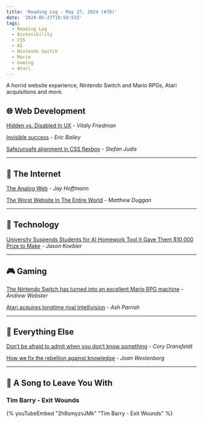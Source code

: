 ```yaml
---
title: 'Reading Log - May 27, 2024 (#78)'
date: '2024-05-27T19:59:53Z'
tags:
  - Reading Log
  - Accessibility
  - CSS
  - AI
  - Nintendo Switch
  - Mario
  - Gaming
  - Atari
---
```


A horrid website experience, Nintendo Switch and Mario RPGs, Atari acquisitions and more.
<!-- excerpt -->

## 🌐 Web Development

[Hidden vs. Disabled In UX](https://www.smashingmagazine.com/2024/05/hidden-vs-disabled-ux/) - *Vitaly Friedman*

[Invisible success](https://ericwbailey.website/published/invisible-success/) - *Eric Bailey*

[Safe/unsafe alignment in CSS flexbox](https://www.stefanjudis.com/today-i-learned/safe-unsafe-alignment-in-css-flexbox/) - *Stefan Judis*

---

## 📡 The Internet

[The Analog Web](https://thehistoryoftheweb.com/the-analog-web/) - *Jay Hoffmann*

[The Worst Website In The Entire World](https://matduggan.com/the-worst-website-in-the-entire-world/) - *Matthew Duggan*

---

## 🔌 Technology

[University Suspends Students for AI Homework Tool It Gave Them $10,000 Prize to Make](https://www.404media.co/university-suspends-students-for-ai-homework-tool-it-paid-them-10-000-to-make/) - *Jason Koebler*

---

## 🎮 Gaming

[The Nintendo Switch has turned into an excellent Mario RPG machine](https://www.theverge.com/24162364/paper-mario-rpg-nintendo-switch) - *Andrew Webster*

[Atari acquires longtime rival Intellivision](https://www.theverge.com/2024/5/23/24163176/atari-acquires-intellivision-amico-console) - *Ash Parrish*

---

## 🎒 Everything Else

[Don’t be afraid to admit when you don’t know something](https://coryd.dev/posts/2024/dont-be-afraid-to-admin-when-you-dont-know-something/) - *Cory Dransfeldt*

[How we fix the rebellion against knowledge](https://joanwestenberg.com/blog/vlze6zsss80jh0xbew8e3ukxl4voxp) - *Joan Westenberg*

---

## 🎵 A Song to Leave You With

<h3 class="music">Tim Barry - Exit Wounds</h3>

{% youTubeEmbed "2h8smyzvJMk" "Tim Barry - Exit Wounds" %}

